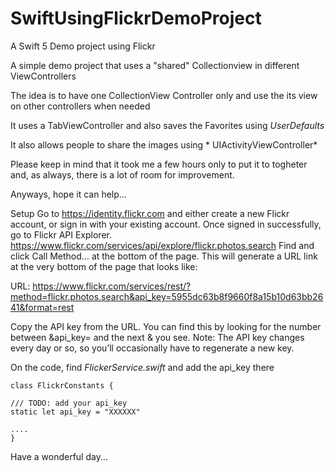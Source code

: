 # SwiftUsingFlickrDemoProject
A Swift 5 Demo project using Flickr

A simple demo project that uses a "shared" Collectionview in different ViewControllers

The idea is to have one CollectionView Controller only and use the its view on other controllers when needed

It uses a TabViewController and also saves the Favorites using *UserDefaults* 

It also allows people to share the images using * UIActivityViewController* 

Please keep in mind that it took me a few hours only to put it to togheter and, as always, there is a lot of 
room for improvement.

Anyways, hope it can help...

Setup
Go to https://identity.flickr.com and either create a new Flickr account, or sign in with your existing account.
Once signed in successfully, go to Flickr API Explorer. https://www.flickr.com/services/api/explore/flickr.photos.search
Find and click Call Method… at the bottom of the page.
This will generate a URL link at the very bottom of the page that looks like:

URL: https://www.flickr.com/services/rest/?method=flickr.photos.search&api_key=5955dc63b8f9660f8a15b10d63bb2641&format=rest

Copy the API key from the URL. You can find this by looking for the number between &api_key= and the next & you see.
Note: The API key changes every day or so, so you’ll occasionally have to regenerate a new key.

On the code, find *FlickerService.swift* and add the api_key there

    class FlickrConstants {
    
    /// TODO: add your api_key
    static let api_key = "XXXXXX"
    
    ....
    }

Have a wonderful day...
